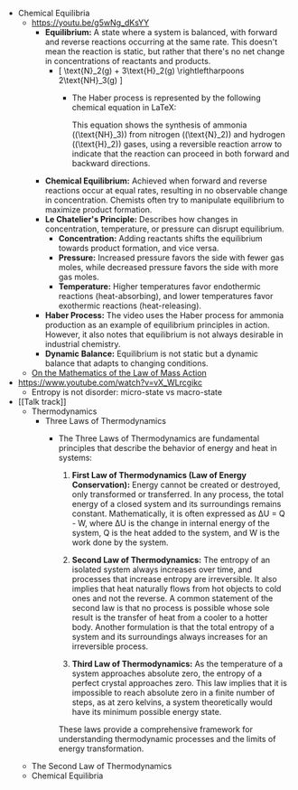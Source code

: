 - Chemical Equilibria
	- https://youtu.be/g5wNg_dKsYY
		- **Equilibrium:** A state where a system is balanced, with forward and reverse reactions occurring at the same rate. This doesn't mean the reaction is static, but rather that there's no net change in concentrations of reactants and products.
			- \[ \text{N}_2(g) + 3\text{H}_2(g) \rightleftharpoons 2\text{NH}_3(g) \]
				- The Haber process is represented by the following chemical equation in LaTeX:
				  
				  
				  This equation shows the synthesis of ammonia (\(\text{NH}_3\)) from nitrogen (\(\text{N}_2\)) and hydrogen (\(\text{H}_2\)) gases, using a reversible reaction arrow to indicate that the reaction can proceed in both forward and backward directions.
		- **Chemical Equilibrium:** Achieved when forward and reverse reactions occur at equal rates, resulting in no observable change in concentration. Chemists often try to manipulate equilibrium to maximize product formation.
		- **Le Chatelier's Principle:** Describes how changes in concentration, temperature, or pressure can disrupt equilibrium.
			- **Concentration:** Adding reactants shifts the equilibrium towards product formation, and vice versa.
			- **Pressure:** Increased pressure favors the side with fewer gas moles, while decreased pressure favors the side with more gas moles.
			- **Temperature:** Higher temperatures favor endothermic reactions (heat-absorbing), and lower temperatures favor exothermic reactions (heat-releasing).
		- **Haber Process:**  The video uses the Haber process for ammonia production as an example of equilibrium principles in action. However, it also notes that equilibrium is not always desirable in industrial chemistry.
		- **Dynamic Balance:** Equilibrium is not static but a dynamic balance that adapts to changing conditions.
	- [On the Mathematics of the Law of Mass Action](https://arxiv.org/abs/0810.1108)
- https://www.youtube.com/watch?v=vX_WLrcgikc
	- Entropy is not disorder: micro-state vs macro-state
- [[Talk track]]
	- Thermodynamics
		- Three Laws of Thermodynamics
			- The Three Laws of Thermodynamics are fundamental principles that describe the behavior of energy and heat in systems:
			  
			  1. **First Law of Thermodynamics (Law of Energy Conservation):** 
			     Energy cannot be created or destroyed, only transformed or transferred. In any process, the total energy of a closed system and its surroundings remains constant. Mathematically, it is often expressed as ΔU = Q - W, where ΔU is the change in internal energy of the system, Q is the heat added to the system, and W is the work done by the system.
			  
			  2. **Second Law of Thermodynamics:** 
			     The entropy of an isolated system always increases over time, and processes that increase entropy are irreversible. It also implies that heat naturally flows from hot objects to cold ones and not the reverse. A common statement of the second law is that no process is possible whose sole result is the transfer of heat from a cooler to a hotter body. Another formulation is that the total entropy of a system and its surroundings always increases for an irreversible process.
			  
			  3. **Third Law of Thermodynamics:** 
			     As the temperature of a system approaches absolute zero, the entropy of a perfect crystal approaches zero. This law implies that it is impossible to reach absolute zero in a finite number of steps, as at zero kelvins, a system theoretically would have its minimum possible energy state.
			  
			  These laws provide a comprehensive framework for understanding thermodynamic processes and the limits of energy transformation.
	- The Second Law of Thermodynamics
	- Chemical Equilibria